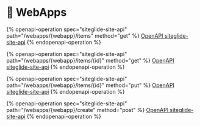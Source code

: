 # 🔗 WebApps

{% openapi-operation spec="siteglide-site-api" path="/webapps/{webapp}/items" method="get" %}
[OpenAPI siteglide-site-api](https://api.siteglide.co.uk/docs-spec.json)
{% endopenapi-operation %}

{% openapi-operation spec="siteglide-site-api" path="/webapps/{webapp}/items/{id}" method="get" %}
[OpenAPI siteglide-site-api](https://api.siteglide.co.uk/docs-spec.json)
{% endopenapi-operation %}

{% openapi-operation spec="siteglide-site-api" path="/webapps/{webapp}/items/{id}" method="put" %}
[OpenAPI siteglide-site-api](https://api.siteglide.co.uk/docs-spec.json)
{% endopenapi-operation %}

{% openapi-operation spec="siteglide-site-api" path="/webapps/{webapp}/create" method="post" %}
[OpenAPI siteglide-site-api](https://api.siteglide.co.uk/docs-spec.json)
{% endopenapi-operation %}
